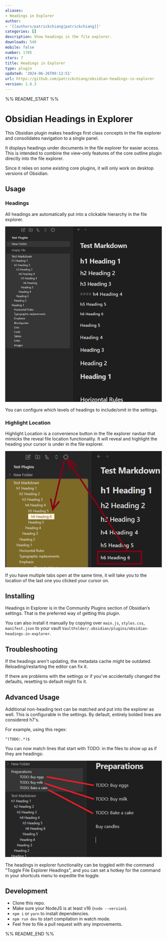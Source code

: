 ```yaml
---
aliases:
- Headings in Explorer
author:
- '[[authors/patrickchiang|patrickchiang]]'
categories: []
description: Show headings in the file explorer.
downloads: 549
mobile: false
number: 1705
stars: 7
title: Headings in Explorer
type: plugin
updated: '2024-06-26T09:12:51'
url: https://github.com/patrickchiang/obsidian-headings-in-explorer
version: 1.0.3
---
```


%% README_START %%

# Obsidian Headings in Explorer

This Obsidian plugin makes headings first class concepts in the file explorer and consolidates navigation to a single panel. 

It displays headings under documents in the file explorer for easier access. This is intended to combine the view-only features of the core outline plugin directly into the file explorer. 

Since it relies on some existing core plugins, it will only work on desktop versions of Obsidian.

## Usage

### Headings

All headings are automatically put into a clickable hierarchy in the file explorer.

![headings](https://raw.githubusercontent.com/patrickchiang/obsidian-headings-in-explorer/HEAD/img/headings.png)

You can configure which levels of headings to include/omit in the settings.

### Highlight Location

Highlight Location is a convenience button in the file explorer navbar that mimicks the reveal file location functionality. It will reveal and highlight the heading your cursor is under in the file explorer. 

![highlight location](https://raw.githubusercontent.com/patrickchiang/obsidian-headings-in-explorer/HEAD/img/highlight.png)

If you have multiple tabs open at the same time, it will take you to the location of the last one you clicked your cursor on.

## Installing

Headings in Explorer is in the Community Plugins section of Obsidian’s settings. That is the preferred way of getting this plugin.

You can also install it manually by copying over `main.js`, `styles.css`, `manifest.json` to your vault `VaultFolder/.obsidian/plugins/obsidian-headings-in-explorer`.

## Troubleshooting

If the headings aren't updating, the metadata cache might be outdated. Reloading/restarting the editor can fix it.

If there are problems with the settings or if you've accidentally changed the defaults, resetting to default might fix it.

## Advanced Usage

Additional non-heading text can be matched and put into the explorer as well. This is configurable in the settings. By default, entirely bolded lines are considered h7's.

For example, using this regex:

```
^(TODO:.*)$
```

You can now match lines that start with TODO: in the files to show up as if they are headings:

![todo](https://raw.githubusercontent.com/patrickchiang/obsidian-headings-in-explorer/HEAD/img/todo.png)

The headings in explorer functionality can be toggled with the command "Toggle File Explorer Headings", and you can set a hotkey for the command in your shortcuts menu to expedite the toggle.

## Development

- Clone this repo.
- Make sure your NodeJS is at least v16 (`node --version`).
- `npm i` or `yarn` to install dependencies.
- `npm run dev` to start compilation in watch mode.
- Feel free to file a pull request with any improvements.


%% README_END %%